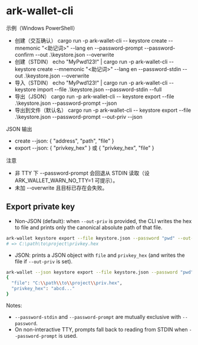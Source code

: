 # ark-wallet-cli

示例（Windows PowerShell）
- 创建（交互确认）
  cargo run -p ark-wallet-cli -- keystore create --mnemonic "<助记词>" --lang en --password-prompt --password-confirm --out .\keystore.json --overwrite
- 创建（STDIN）
  echo "MyPwd123!" | cargo run -p ark-wallet-cli -- keystore create --mnemonic "<助记词>" --lang en --password-stdin --out .\keystore.json --overwrite
- 导入（STDIN）
  echo "MyPwd123!" | cargo run -p ark-wallet-cli -- keystore import --file .\keystore.json --password-stdin --full
- 导出（JSON）
  cargo run -p ark-wallet-cli -- keystore export --file .\keystore.json --password-prompt --json
- 导出到文件（默认名）
  cargo run -p ark-wallet-cli -- keystore export --file .\keystore.json --password-prompt --out-priv --json

JSON 输出
- create --json: { "address", "path", "file" }
- export --json: { "privkey_hex" } 或 { "privkey_hex", "file" }

注意
- 非 TTY 下 --password-prompt 会回退从 STDIN 读取（设 ARK_WALLET_WARN_NO_TTY=1 可提示）。
- 未加 --overwrite 且目标已存在会失败。

## Export private key

- Non-JSON (default): when `--out-priv` is provided, the CLI writes the hex to file and prints only the canonical absolute path of that file.
```sh
ark-wallet keystore export --file keystore.json --password "pwd" --out-priv
# => C:\path\to\project\privkey.hex
```

- JSON: prints a JSON object with `file` and `privkey_hex` (and writes the file if `--out-priv` is set).
```sh
ark-wallet --json keystore export --file keystore.json --password "pwd" --out-priv priv.hex
{
  "file": "C:\\path\\to\\project\\priv.hex",
  "privkey_hex": "abcd..."
}
```

Notes:
- `--password-stdin` and `--password-prompt` are mutually exclusive with `--password`.
- On non-interactive TTY, prompts fall back to reading from STDIN when `--password-prompt` is used.